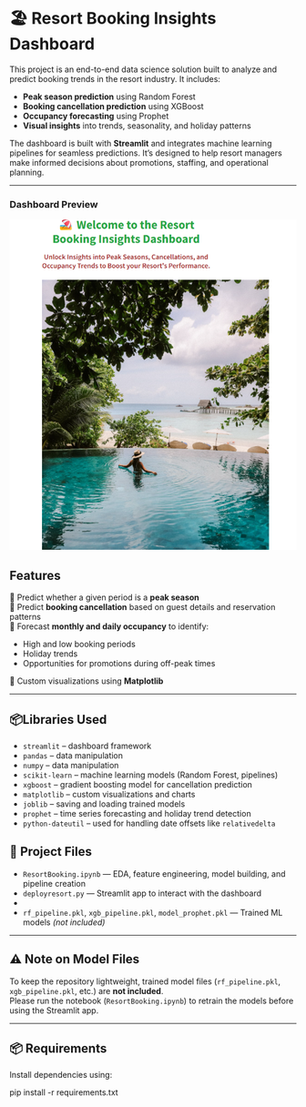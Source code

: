 # 🏖️ Resort Booking Insights Dashboard

This project is an end-to-end data science solution built to analyze and predict booking trends in the resort industry. It includes:

- **Peak season prediction** using Random Forest
- **Booking cancellation prediction** using XGBoost
- **Occupancy forecasting** using Prophet
- **Visual insights** into trends, seasonality, and holiday patterns

The dashboard is built with **Streamlit** and integrates machine learning pipelines for seamless predictions. It’s designed to help resort managers make informed decisions about promotions, staffing, and operational planning.

---

### Dashboard Preview

![Home Dashboard](screenshots/Frontpage.png)

## Features

🔹 Predict whether a given period is a **peak season**  
🔹 Predict **booking cancellation** based on guest details and reservation patterns  
🔹 Forecast **monthly and daily occupancy** to identify:
- High and low booking periods
- Holiday trends
- Opportunities for promotions during off-peak times

🔹 Custom visualizations using **Matplotlib**

---
## 📦Libraries Used
- `streamlit` – dashboard framework
- `pandas` – data manipulation
- `numpy` – data manipulation
- `scikit-learn` – machine learning models (Random Forest, pipelines)
- `xgboost` – gradient boosting model for cancellation prediction
- `matplotlib` – custom visualizations and charts
- `joblib` – saving and loading trained models
- `prophet` – time series forecasting and holiday trend detection
- `python-dateutil` – used for handling date offsets like `relativedelta`


## 📁 Project Files

- `ResortBooking.ipynb` — EDA, feature engineering, model building, and pipeline creation  
- `deployresort.py` — Streamlit app to interact with the dashboard
-  
- `rf_pipeline.pkl`, `xgb_pipeline.pkl`, `model_prophet.pkl` — Trained ML models *(not included)*  

---

## ⚠️ Note on Model Files

To keep the repository lightweight, trained model files (`rf_pipeline.pkl`, `xgb_pipeline.pkl`, etc.) are **not included**.  
Please run the notebook (`ResortBooking.ipynb`) to retrain the models before using the Streamlit app.

---

## 📦 Requirements

Install dependencies using:

pip install -r requirements.txt



